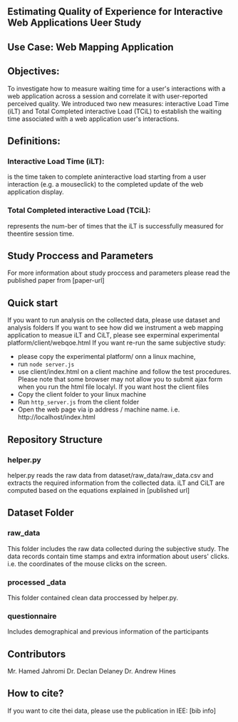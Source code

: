 ## Estimating Quality of Experience for Interactive Web Applications Ueer Study 
## Use Case: Web Mapping Application
## Objectives:
To investigate how to measure waiting time for a user's interactions with a web application across a session and correlate it with user-reported perceived quality.  We introduced  two new measures: interactive Load Time (iLT) and Total Completed interactive Load (TCiL) to establish the waiting time associated with a web application user's interactions. 

## Definitions:
### Interactive Load Time (iLT):
 is the time taken to complete aninteractive load starting from a user interaction (e.g. a mouseclick) to the completed update of the web application display.
### Total Completed interactive Load (TCiL):
represents the num-ber  of  times  that  the  iLT  is  successfully  measured  for  theentire session time. 

## Study Proccess and Parameters
For more information about study proccess and parameters please read the published paper from [paper-url]

## Quick start
If you want to run analysis on the collected data, please use dataset and analysis folders
If you want to see how did we instrument a web mapping application to measue iLT and CiLT, please see experminal experimental platform/client/webqoe.html
If you want re-run the same subjective study:
- please copy  the  experimental platform/ onn a linux machine,
- run ``` node server.js ``` 
- use client/index.html on a client machine and follow the test procedures. Please note that some browser may not allow you to submit ajax form when you run the html file localyl. If you want host the client files
 - Copy the client folder to your linux machine
 - Run ``` http_server.js ``` from the client folder 
 - Open the web page via ip address / machine name. i.e. http://localhost/index.html 

## Repository Structure 

### helper.py

helper.py reads the raw data from dataset/raw_data/raw_data.csv and extracts the required information from the collected data. iLT and CiLT are computed based on the equations explained in [published url]

## Dataset Folder 

### raw_data

This folder includes the raw data collected during the subjective study. The data records contain time stamps and extra information about users' clicks. i.e. the coordinates of the mouse clicks on the screen.  

### processed _data 

This folder contained clean data proccessed by helper.py.


### questionnaire 
Includes demographical and previous information of the participants

## Contributors
Mr. Hamed Jahromi
Dr. Declan Delaney
Dr. Andrew Hines 

## How to cite?
If you want to cite thei data, please use the publication in IEE:
[bib info]